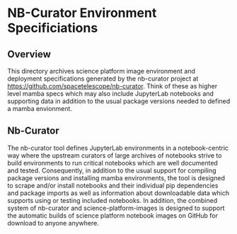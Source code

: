 # NB-Curator Environment Specificiations

## Overview

This directory archives science platform image environment and
deployment specifications generated by the nb-curator project at
https://github.com/spacetelescope/nb-curator.  Think of these as
higher level mamba specs which may also include JupyterLab notebooks
and supporting data in addition to the usual package versions needed
to defined a mamba envionment.

## Nb-Curator

The nb-curator tool defines JupyterLab environments in a
notebook-centric way where the upstream curators of large archives of
notebooks strive to build environments to run critical notebooks which
are well documented and tested.  Consequently, in addition to the
usual support for compiling package versions and installing mamba
environments, the tool is designed to scrape and/or install notebooks
and their individual pip dependencies and package imports as well as
information about downloadable data which supports using or testing
included notebooks.  In addition,  the combined system of nb-curator
and science-platform-images is designed to support the automatic
builds of science platform notebook images on GitHub for download to
anyone anywhere.


